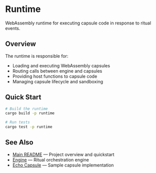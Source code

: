 # Runtime

WebAssembly runtime for executing capsule code in response to ritual events.

## Overview

The runtime is responsible for:
- Loading and executing WebAssembly capsules
- Routing calls between engine and capsules
- Providing host functions to capsule code
- Managing capsule lifecycle and sandboxing

## Quick Start

```bash
# Build the runtime
cargo build -p runtime

# Run tests
cargo test -p runtime
```

## See Also

- [Main README](../README.md) — Project overview and quickstart
- [Engine](../engine/) — Ritual orchestration engine
- [Echo Capsule](../capsules/echo/) — Sample capsule implementation
